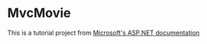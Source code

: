 # MvcMovie

This is a tutorial project from [Microsoft's ASP.NET documentation](https://learn.microsoft.com/en-us/aspnet/core/tutorials/first-mvc-app/start-mvc?view=aspnetcore-7.0&tabs=visual-studio) 
